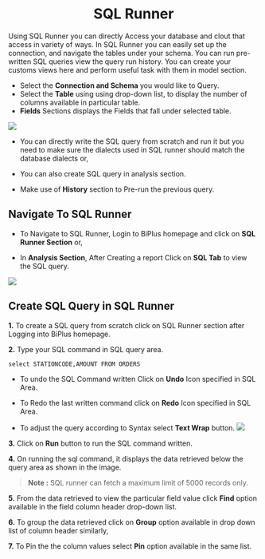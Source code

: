 

<center><h1>SQL Runner </h1></center>

Using SQL Runner you can directly Access your database and clout that access in variety of ways. In SQL Runner you can easily set up the connection, and navigate the tables under your schema. You can run pre-written SQL queries view the query run history. You can create your customs views here and perform useful task with them in model section.  

- Select the **Connection and Schema** you would like to Query.
- Select the **Table** using using drop-down list, to display the number of columns available in particular table.
- **Fields** Sections displays the Fields that fall under selected table.


![
](https://raw.githubusercontent.com/sv18042016/fp1/532dd8b61e94d1e08fe0b89afa6a5961336e8ad2/images/sql_ru.png)

- You can directly write the SQL query from scratch and run it but you need to make sure the dialects used in SQL runner should match the database dialects or,

- You can also create SQL query in analysis section. 

- Make use of **History** section to Pre-run the previous query.

## Navigate To SQL Runner

- To Navigate to SQL Runner, Login to BiPlus homepage and click on **SQL Runner Section** or,

- In **Analysis Section**, After Creating a report Click on **SQL Tab** to view the SQL query.

![
](https://raw.githubusercontent.com/sv18042016/fp1/8301318bea750b7d048df7f5a8e06607d216dce7/images/navigate_sql.png)

## Create SQL Query in SQL Runner

**1.** To create a SQL query from scratch click on SQL Runner section after Logging into BiPlus homepage.

**2.** Type your SQL command in SQL query area.

```
select STATIONCODE,AMOUNT FROM ORDERS
```

- To undo the SQL Command written Click on **Undo** Icon specified in SQL Area.

- To Redo the last written command click on **Redo** Icon specified in SQL Area.

- To adjust the query according to Syntax select **Text Wrap** button. 
![
](https://raw.githubusercontent.com/sv18042016/fp1/acd887b4aec5663dca6969ad0004c73f4b351dc3/images/undo_sql.png)


**3.**  Click on **Run** button to run the SQL command written.

**4.** On running the sql command, it displays the data retrieved below the query area as shown in the image. 

> **Note :** SQL runner can fetch a maximum limit of 5000 records only.

**5.** From the data retrieved to view the particular field value click **Find** option available in the field column header drop-down list.

**6.** To group the data retrieved click on **Group** option available in drop down list of column header similarly,

**7.** To Pin the the column values select **Pin** option available in the same list.

<!--stackedit_data:
eyJoaXN0b3J5IjpbLTEzNjU5ODc2NDUsLTE3NzU0OTI2MzUsNj
g3NDgyNzQzLDEwMTU0MzA0NTUsNDM5MTU2MzYzLC0xMjYwNzQz
MDExLC0xMzI5MjUwNzcwLDE3MjQ1OTY1OCw1ODM0Mzk2NTIsMT
A3NDI3MzU1NCwtMjA3Mjg5NDY3NCwtMzk5MTMyMjk3LC04NjA2
ODQ4MzcsLTIwMjA4MzAzMDksLTE1MDQzMjI0NjksMTUzMjY3Nz
YzMCwxNDI1MTc1NTA0LC0xNTgzMTI1MTg4XX0=
-->